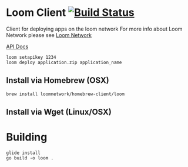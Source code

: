 # Loom Client [![Build Status](https://travis-ci.org/loomnetwork/client.svg?branch=master)](https://travis-ci.org/loomnetwork/client)
Client for deploying apps on the loom network 
For more info about Loom Network please see [Loom Network](https://loomx.io)

[API Docs](https://loomx.io/docs/)

```
loom setapikey 1234
loom deploy application.zip application_name
```

## Install via Homebrew (OSX)

```
brew install loomnetwork/homebrew-client/loom
```

## Install via Wget (Linux/OSX)

# Building 

```
glide install
go build -o loom .
```